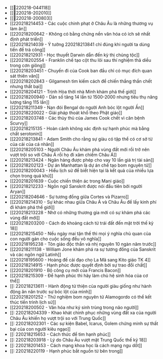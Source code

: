 - [[💬220218-044118]]
- [[💬220218-202010]]
- [[💬220218-200803]]
- [[220218214453 - Các cuộc chinh phạt ở Châu Âu là những thương vụ làm ăn]]
- [[220218200642 - Không có bằng chứng nền văn hóa có ích sẽ nhất định phát triển]]
- [[220218214039 - Ý tưởng 220218213841 chỉ đúng khi người ta dùng tiền để trả công]]
- [[220218212931 - Học thuyết Darwin dẫn đến kỳ thị chủng tộc]]
- [[220218202554 - Franklin chế tạo cột thu lôi sau thí nghiệm thả diều trong cơn giông]]
- [[220218203451 - Chuyến đi của Cook ban đầu chỉ có mục đích quan sát thiên văn]]
- [[220218202843 - Gilgamesh tìm kiếm cách để chiến thắng thần chết nhưng thất bại]]
- [[220218204121 - Trịnh Hòa thời nhà Minh khám phá thế giới]]
- [[220218200940 - Dân số tăng 14 lần từ 1500-2000 nhưng tiêu thụ năng lượng tăng 115 lần]]
- [[220218211349 - Nạn đói Bengal do người Anh bóc lột người Ấn]]
- [[220218220022 - Giải pháp thoát khổ theo Phật giáo]]
- [[220218203748 - Các thủy thủ của James Cook chết vì căn bệnh Scurvy]]
- [[220218215135 - Hoàn cảnh không xác định sự hạnh phúc mà bằng chất serotonin]]
- [[220218213841 - Adam Smith cho rằng sự giàu có tập thể có cơ sở từ của cải của cá nhân]]
- [[220218205103 - Người Châu Âu khám phá vùng đất mới rồi trở nên vượt trội so với Châu Á rồi họ đi xâm chiếm Châu Á]]
- [[220218213424 - Ngân hàng được phép cho vay 10 lần giá trị tài sản]]
- [[220218202123 - Dự án Manhattan là dự án chế tạo bom nguyên tử]]
- [[220218200043 - Hiểu lịch sử để biết hiện tại là kết quả của nhiều lựa chọn trong quá khứ]]
- [[220218201639 - Cuộc chiến thiện ác trong Mani giáo]]
- [[220218212233 - Ngôn ngữ Sanskrit được nói đầu tiên bởi người Aryan]]
- [[220218204646 - Sự tương đồng giữa Cortes và Pizarro]]
- [[220218214310 - Sự khác nhau giữa Châu Á và Châu Âu để lấy kinh phí đi khám phá thế giới]]
- [[220218213228 - Nhờ có những thương gia mới có sự khám phá các vùng đất mới]]
- [[220218203200 - Cách đo khoảng cách từ trái đất đến mặt trời thế kỷ 18]]
- [[220218215450 - Nếu ngày mai tận thế thì mọi ý nghĩa chủ quan của con người gán cho cuộc sống đều vô nghĩa]]
- [[220218195238 - Tôn giáo độc thần và nhị nguyên 10 ngàn năm trước]]
- [[220218211138 - William Jone khám phá ra sự tương đồng của Sanskrit và các ngôn ngữ Latinh]]
- [[220218195600 - Hoàng đế cải đạo cho La Mã sang Kito giáo TK 4]]
- [[220218214915 - Hạnh phúc được quyết định bởi sự trao đổi chất]]
- [[220218201910 - Bộ công cụ mới của Francis Bacon]]
- [[220218215309 - Để hạnh phúc thì hãy làm chủ hệ sinh hóa của cơ thể]]
- [[❕ 220218213611 - Hành động từ thiện của người giàu giống như hành động ăn năn trước sự bóc lột của mình]]
- [[220218201252 - Thử nghiệm bom nguyên tử Alamogordo có thể kết thúc tiến trình lịch sử]]
- [[220218200502 - Văn hóa như ký sinh trùng trong não người]]
- [[❕ 220218204339 - Khao khát chinh phục những vùng đất xa của người Châu Âu khiến họ vượt trội so với Trung Quốc]]
- [[❕ 220218202301 - Các sự kiện Babel, Icarus, Golem chứng minh sự thất bại của con người kiêu ngạo]]
- [[❕ 220218215653 - Cách thức để tìm hạnh phúc]]
- [[❕ 220218203918 - Lý do Châu Âu vượt mặt Trung Quốc thế kỷ 18]]
- [[❕ 220218201453 - Cách mạng khoa học là cách mạng ngu dốt]]
- [[❕ 220218220119 - Hạnh phúc bắt nguồn từ bên trong]]
